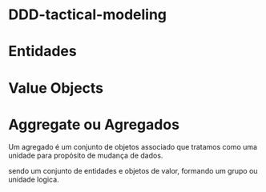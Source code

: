 # DDD-tactical-modeling



# Entidades



# Value Objects



# Aggregate ou Agregados

Um agregado é um conjunto de objetos associado que tratamos como uma unidade para propósito de mudança de dados.

sendo um conjunto de entidades e objetos de valor, formando um grupo ou unidade logica.